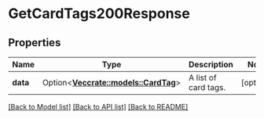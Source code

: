 # GetCardTags200Response

## Properties

Name | Type | Description | Notes
------------ | ------------- | ------------- | -------------
**data** | Option<[**Vec<crate::models::CardTag>**](CardTag.md)> | A list of card tags. | [optional]

[[Back to Model list]](../README.md#documentation-for-models) [[Back to API list]](../README.md#documentation-for-api-endpoints) [[Back to README]](../README.md)


